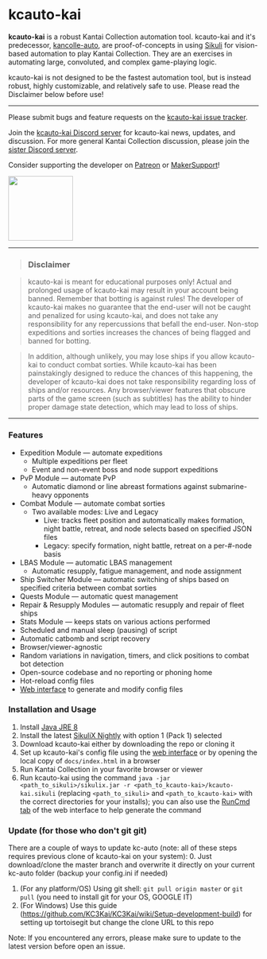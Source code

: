 # kcauto-kai

**kcauto-kai** is a robust Kantai Collection automation tool. kcauto-kai and it's predecessor, [kancolle-auto](https://github.com/mrmin123/kancolle-auto), are proof-of-concepts in using [Sikuli](http://sikulix.com/) for vision-based automation to play Kantai Collection. They are an exercises in automating large, convoluted, and complex game-playing logic.

kcauto-kai is not designed to be the fastest automation tool, but is instead robust, highly customizable, and relatively safe to use. Please read the Disclaimer below before use!

---

Please submit bugs and feature requests on the [kcauto-kai issue tracker](https://github.com/mrmin123/kcauto-kai/issues).

Join the [kcauto-kai Discord server](https://discord.gg/smAhRKw) for kcauto-kai news, updates, and discussion. For more general Kantai Collection discussion, please join the [sister Discord server](https://discord.gg/2tt5Der).

Consider supporting the developer on [Patreon](https://www.patreon.com/mrmin123) or [MakerSupport](https://www.makersupport.com/mrmin123)!

<a href="https://www.patreon.com/mrmin123"><img src="https://c5.patreon.com/external/logo/become_a_patron_button.png" width="130" /></a>

---

> ### Disclaimer

> kcauto-kai is meant for educational purposes only! Actual and prolonged usage of kcauto-kai may result in your account being banned. Remember that botting is against rules! The developer of kcauto-kai makes no guarantee that the end-user will not be caught and penalized for using kcauto-kai, and does not take any responsibility for any repercussions that befall the end-user. Non-stop expeditions and sorties increases the chances of being flagged and banned for botting.

> In addition, although unlikely, you may lose ships if you allow kcauto-kai to conduct combat sorties. While kcauto-kai has been painstakingly designed to reduce the chances of this happening, the developer of kcauto-kai does not take responsibility regarding loss of ships and/or resources. Any browser/viewer features that obscure parts of the game screen (such as subtitles) has the ability to hinder proper damage state detection, which may lead to loss of ships.

---

### Features

* Expedition Module &mdash; automate expeditions
  * Multiple expeditions per fleet
  * Event and non-event boss and node support expeditions
* PvP Module &mdash; automate PvP
  * Automatic diamond or line abreast formations against submarine-heavy opponents
* Combat Module &mdash; automate combat sorties
  * Two available modes: Live and Legacy
    * Live: tracks fleet position and automatically makes formation, night battle, retreat, and node selects based on specified JSON files
    * Legacy: specify formation, night battle, retreat on a per-#-node basis
* LBAS Module &mdash; automatic LBAS management
  * Automatic resupply, fatigue management, and node assignment
* Ship Switcher Module &mdash; automatic switching of ships based on specified criteria between combat sorties
* Quests Module &mdash; automatic quest management
* Repair & Resupply Modules &mdash; automatic resupply and repair of fleet ships
* Stats Module &mdash; keeps stats on various actions performed
* Scheduled and manual sleep (pausing) of script
* Automatic catbomb and script recovery
* Browser/viewer-agnostic
* Random variations in navigation, timers, and click positions to combat bot detection
* Open-source codebase and no reporting or phoning home
* Hot-reload config files
* [Web interface](https://mrmin123.github.io/kcauto-kai/) to generate and modify config files


### Installation and Usage

1. Install [Java JRE 8](http://www.oracle.com/technetwork/java/javase/downloads/jre8-downloads-2133155.html)
2. Install the latest [SikuliX Nightly](https://raiman.github.io/SikuliX1/nightly.html) with option 1 (Pack 1) selected
3. Download kcauto-kai either by downloading the repo or cloning it
4. Set up kcauto-kai's config file using the [web interface](https://mrmin123.github.io/kcauto-kai/) or by opening the local copy of `docs/index.html` in a browser
5. Run Kantai Collection in your favorite browser or viewer
6. Run kcauto-kai using the command `java -jar <path_to_sikuli>/sikulix.jar -r <path_to_kcauto-kai>/kcauto-kai.sikuli` (replacing `<path_to_sikuli>` and `<path_to_kcauto-kai>` with the correct directories for your installs); you can also use the [RunCmd tab](https://mrmin123.github.io/kcauto-kai/#runcmd) of the web interface to help generate the command

### Update (for those who don't git git)

There are a couple of ways to update kc-auto (note: all of these steps requires previous clone of kcauto-kai on your system):
0. Just download/clone the master branch and overwrite it directly on your current kc-auto folder (backup your config.ini if needed)
1. (For any platform/OS) Using git shell: `git pull origin master` or `git pull` (you need to install git for your OS, GOOGLE IT)
2. (For Windows) Use this guide (https://github.com/KC3Kai/KC3Kai/wiki/Setup-development-build) for setting up tortoisegit but change the clone URL to this repo

Note: If you encountered any errors, please make sure to update to the latest version before open an issue.
